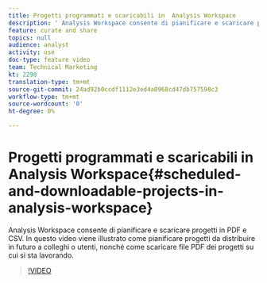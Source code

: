 ```yaml
---
title: Progetti programmati e scaricabili in  Analysis Workspace
description: ' Analysis Workspace consente di pianificare e scaricare progetti in PDF e CSV. In questo video viene illustrato come pianificare progetti da distribuire in futuro a colleghi o utenti, nonché come scaricare file PDF dei progetti su cui si sta lavorando.'
feature: curate and share
topics: null
audience: analyst
activity: use
doc-type: feature video
team: Technical Marketing
kt: 2298
translation-type: tm+mt
source-git-commit: 24ad92b0ccdf1112e3ed4a0968cd47db757598c3
workflow-type: tm+mt
source-wordcount: '0'
ht-degree: 0%

---
```



# Progetti programmati e scaricabili in  Analysis Workspace{#scheduled-and-downloadable-projects-in-analysis-workspace}

 Analysis Workspace consente di pianificare e scaricare progetti in PDF e CSV. In questo video viene illustrato come pianificare progetti da distribuire in futuro a colleghi o utenti, nonché come scaricare file PDF dei progetti su cui si sta lavorando.

>[!VIDEO](https://video.tv.adobe.com/v/24709/?quality=12)

